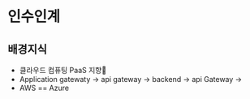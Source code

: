 
# 인수인계

## 배경지식
* 클라우드 컴퓨팅 PaaS 지향
* Application gatewaty -> api gateway -> backend -> api Gateway -> 
* AWS == Azure 